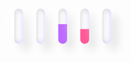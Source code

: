 
<html>
<style>
.loader {
  display: flex;
  align-items: center;
  justify-content: center;
  flex-direction: row;
}
.slider {
  overflow: hidden;
  background-color: white;
  margin: 0 15px;
  height: 80px;
  width: 20px;
  border-radius: 30px;
  box-shadow: 15px 15px 20px rgba(0, 0, 0, 0.1), -15px -15px 30px #fff,
    inset -5px -5px 10px rgba(0, 0, 255, 0.1),
    inset 5px 5px 10px rgba(0, 0, 0, 0.1);
  position: relative;
}
.slider::before {
  content: "";
  position: absolute;
  top: 0;
  left: 0;
  height: 20px;
  width: 20px;
  border-radius: 100%;
  box-shadow: inset 0px 0px 0px rgba(0, 0, 0, 0.3), 0px 420px 0 400px #2697f3,
    inset 0px 0px 0px rgba(0, 0, 0, 0.1);
  animation: animate_2 2.5s ease-in-out infinite;
  animation-delay: calc(-0.5s * var(--i));
}
@keyframes animate_2 {
  0% {
    transform: translateY(250px);
    filter: hue-rotate(0deg);
  }
  50% {
    transform: translateY(0);
  }
  100% {
    transform: translateY(250px);
    filter: hue-rotate(180deg);
  }
}
}
</style>
<body>
  <section class="loader">
    <div class="slider" style="--i:0">
    </div>
    <div class="slider" style="--i:1">
    </div>
    <div class="slider" style="--i:2">
    </div>
    <div class="slider" style="--i:3">
    </div>
    <div class="slider" style="--i:4">
    </div>
  </section>
</body>
</html>
